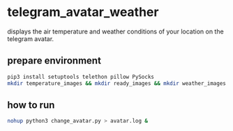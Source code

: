 # telegram_avatar_weather
displays the air temperature and weather conditions of your location on the telegram avatar.

## prepare environment
```bash
pip3 install setuptools telethon pillow PySocks
mkdir temperature_images && mkdir ready_images && mkdir weather_images
```

## how to run
```bash
nohup python3 change_avatar.py > avatar.log &
```
